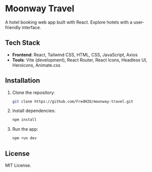 # Moonway Travel

A hotel booking web app built with React. Explore hotels with a user-friendly interface.

## Tech Stack

- **Frontend**: React, Tailwind CSS, HTML, CSS, JavaScript, Axios
- **Tools**: Vite (development), React Router, React Icons, Headless UI, Heroicons, Animate.css

## Installation

1. Clone the repository:
   ```bash
   git clone https://github.com/FredH2O/moonway-travel.git
   ```
2. Install dependencies:
   ```bash
   npm install
   ```
3. Run the app:
   ```bash
   npm run dev
   ```

## License

MIT License.
